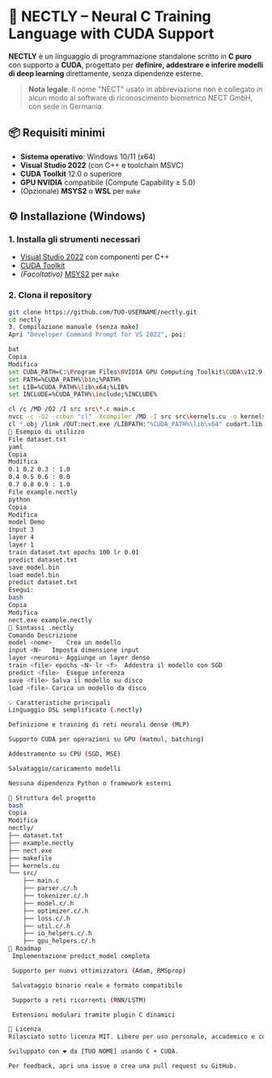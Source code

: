 # 🚀 NECTLY – Neural C Training Language with CUDA Support

**NECTLY** è un linguaggio di programmazione standalone scritto in **C puro** con supporto a **CUDA**, progettato per **definire, addestrare e inferire modelli di deep learning** direttamente, senza dipendenze esterne.

> **Nota legale**: Il nome "NECT" usato in abbreviazione non è collegato in alcun modo al software di riconoscimento biometrico NECT GmbH, con sede in Germania.

## 📦 Requisiti minimi

- **Sistema operativo**: Windows 10/11 (x64)
- **Visual Studio 2022** (con C++ e toolchain MSVC)
- **CUDA Toolkit** 12.0 o superiore
- **GPU NVIDIA** compatibile (Compute Capability ≥ 5.0)
- (Opzionale) **MSYS2** o **WSL** per `make`

## ⚙️ Installazione (Windows)

### 1. Installa gli strumenti necessari

- [Visual Studio 2022](https://visualstudio.microsoft.com/) con componenti per C++
- [CUDA Toolkit](https://developer.nvidia.com/cuda-downloads)
- *(Facoltativo)* [MSYS2](https://www.msys2.org/) per `make`

### 2. Clona il repository

```bash
git clone https://github.com/TUO-USERNAME/nectly.git
cd nectly
3. Compilazione manuale (senza make)
Apri "Developer Command Prompt for VS 2022", poi:

bat
Copia
Modifica
set CUDA_PATH=C:\Program Files\NVIDIA GPU Computing Toolkit\CUDA\v12.9
set PATH=%CUDA_PATH%\bin;%PATH%
set LIB=%CUDA_PATH%\lib\x64;%LIB%
set INCLUDE=%CUDA_PATH%\include;%INCLUDE%

cl /c /MD /O2 /I src src\*.c main.c
nvcc -c -O2 -ccbin "cl" -Xcompiler /MD -I src src\kernels.cu -o kernels.obj
cl *.obj /link /OUT:nect.exe /LIBPATH:"%CUDA_PATH%\lib\x64" cudart.lib
🧪 Esempio di utilizzo
File dataset.txt
yaml
Copia
Modifica
0.1 0.2 0.3 : 1.0
0.4 0.5 0.6 : 0.0
0.7 0.8 0.9 : 1.0
File example.nectly
python
Copia
Modifica
model Demo
input 3
layer 4
layer 1
train dataset.txt epochs 100 lr 0.01
predict dataset.txt
save model.bin
load model.bin
predict dataset.txt
Esegui:
bash
Copia
Modifica
nect.exe example.nectly
📖 Sintassi .nectly
Comando	Descrizione
model <nome>	Crea un modello
input <N>	Imposta dimensione input
layer <neuroni>	Aggiunge un layer denso
train <file> epochs <N> lr <f>	Addestra il modello con SGD
predict <file>	Esegue inferenza
save <file>	Salva il modello su disco
load <file>	Carica un modello da disco

💡 Caratteristiche principali
Linguaggio DSL semplificato (.nectly)

Definizione e training di reti neurali dense (MLP)

Supporto CUDA per operazioni su GPU (matmul, batching)

Addestramento su CPU (SGD, MSE)

Salvataggio/caricamento modelli

Nessuna dipendenza Python o framework esterni

📁 Struttura del progetto
bash
Copia
Modifica
nectly/
├── dataset.txt
├── example.nectly
├── nect.exe
├── makefile
├── kernels.cu
└── src/
    ├── main.c
    ├── parser.c/.h
    ├── tokenizer.c/.h
    ├── model.c/.h
    ├── optimizer.c/.h
    ├── loss.c/.h
    ├── util.c/.h
    ├── io_helpers.c/.h
    ├── gpu_helpers.c/.h
🔭 Roadmap
 Implementazione predict_model completa

 Supporto per nuovi ottimizzatori (Adam, RMSprop)

 Salvataggio binario reale e formato compatibile

 Supporto a reti ricorrenti (RNN/LSTM)

 Estensioni modulari tramite plugin C dinamici

📜 Licenza
Rilasciato sotto licenza MIT. Libero per uso personale, accademico e commerciale.

Sviluppato con ❤️ da [TUO NOME] usando C + CUDA.

Per feedback, apri una issue o crea una pull request su GitHub.
















